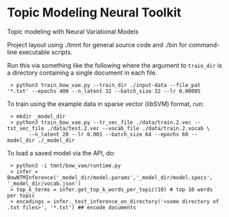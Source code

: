 # Topic Modeling Neural Toolkit

Topic modeling with Neural Variational Models

Project layout using ./tmnt for general source code and ./bin for command-line executable scripts.

Run this via something like the following where the argument to `train_dir` is a directory containing a
single document in each file.

```
 > python3 train_bow_vae.py --train_dir ./input-data --file_pat '*.txt' --epochs 400 --n_latent 32 --batch_size 32 --lr 0.00005
```

To train using the example data in sparse vector (libSVM) format, run:

```
 > mkdir _model_dir
 > python3 train_bow_vae.py --tr_vec_file ./data/train.2.vec --tst_vec_file ./data/test.2.vec --vocab_file ./data/train.2.vocab \
       --n_latent 20 --lr 0.001 --batch_size 64 --epochs 60 --model_dir ./_model_dir
```

To load a saved model via the API, do:

```
 > python3 -i tmnt/bow_vae/runtime.py
 > infer = BowNTMInference('_model_dir/model.params','_model_dir/model.specs', '_model_dir/vocab.json')
 > top_k_terms = infer.get_top_k_words_per_topic(10) # top 10 words per topic
 > encodings = infer._test_inference_on_directory('<some directory of .txt files>', '*.txt') ## encode documents 
```